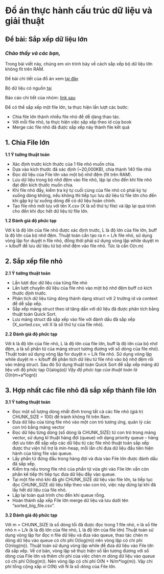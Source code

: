 # Đồ án thực hành cấu trúc dữ liệu và giải thuật

## Đề bài: Sắp xếp dữ liệu lớn

### *Chào thầy và các bạn,* 

Trong bài viết này, chúng em xin trình bày về cách sắp xếp bộ dữ liệu lớn không fit trên RAM.

Đề bài chi tiết của đồ án xem [tại đây](https://docs.google.com/document/d/1OrxWWCzWI4HwbyAYEj0K3Sj5ZK5ZTI1eXet33qozlOY/edit)

Bộ dữ liệu có nguồn [tại](https://www.kaggle.com/datasets/mohamedbakhet/amazon-books-reviews)

Báo cáo chi tiết của nhóm: [link sau](https://github.com/nxhawk/Sort-Big-File/blob/master/report.pdf)


Để có thể sắp xếp một file lớn, ta thực hiện lần lượt các bước: 
+ Chia file lớn thành nhiều file nhỏ để dễ dàng thao tác.
+ Với mỗi file nhỏ, ta thực hiện việc sắp xếp theo id của book
+ Merge các file nhỏ đã được sắp xếp này thành file kết quả

## **1.	Chia File lớn**

**1.1 Ý tưởng thuật toán**

+ Xác định trước kích thước của 1 file nhỏ muốn chia.
+ Dựa vào kích thước đã xác định (~20,000KB), chia thành 140 file nhỏ
+ Đọc dữ liệu của File lớn vào một bộ nhớ đệm (fit trên RAM).
+ Lưu dữ liệu trong bộ nhớ đệm vào file nhỏ, lặp lại cho đến khi file nhỏ đạt đến kích thước muốn chia.
+ Khi file nhỏ đầy, kiểm tra ký tự cuối cùng của file nhỏ có phải ký tự xuống dòng không, nếu không thì tiếp tục lưu dữ liệu từ file lớn cho đến khi gặp ký tự xuống dòng để có dữ liệu hoàn chỉnh.
+ Tạo file nhỏ mới lưu với tên X.csv (X là số thứ tự file) và lặp lại quá trình cho đến khi đọc hết dữ liệu từ file lớn.

**1.2 Đánh giá độ phức tạp**

Với k là độ lớn của file nhỏ được xác định trước, L là độ lớn của file lớn, buff là độ lớn của bộ nhớ đệm.
Thuật toán cần tạo ra n = L/k file nhỏ, sử dụng vòng lặp for duyệt n file nhỏ, đồng thời phải sử dụng vòng lặp while duyệt m = k/buff để lưu dữ liệu từ bộ nhớ đệm vào file nhỏ. Tức là cần O(n.m)

## **2.	Sắp xếp file nhỏ**

**2.1 Ý tưởng thuật toán**

+ Lần lượt đọc dữ liệu của từng file nhỏ
+ Lần lượt chuyển dữ liệu của file nhỏ vào một bộ nhớ đệm buff có kích thước định trước.
+ Phân tích dữ liệu từng dòng thành dạng struct với 2 trường id và context để dễ sắp xếp.
+ Sắp xếp mảng struct theo id tăng dần với dữ liệu đã được phân tích bằng thuật toán Quick Sort.
+ Lưu mảng struct đã sắp xếp vào file với đánh dấu đã sắp xếp (X_sorted.csv, với X là số thứ tự của file nhỏ).

**2.2 Đánh giá độ phức tạp**

Với k là độ lớn của file nhỏ, L là độ lớn của file lớn, buff là độ lớn của bộ nhớ đệm, a là số phần tử của mảng struct tương đương với số dòng của file nhỏ).
Thuật toán sử dụng vòng lặp for duyệt n = L/k file nhỏ. Sử dụng vòng lặp while duyệt m = k/buff để phân tích dữ liệu từ file nhỏ vào bộ nhớ đệm rồi vào mảng struct. Sau đó Sử dụng thuật toán Quick Sort để sắp xếp mảng dữ liệu với độ phức tạp O(a*log(a)) 
Vậy độ phức tạp của thuật toán là O(n*(m+a*logn))

## **3.	Hợp nhất các file nhỏ đã sắp xếp thành file lớn**

**3.1 Ý tưởng thuật toán**

+ Đọc một số lượng dòng nhất định trong tất cả các file nhỏ (giá trị CHUNK_SIZE = 100) để tránh không fit trên Ram.
+ Đưa dữ liệu của từng file nhỏ vào một con trỏ tương ứng, quản lý các con trỏ bằng mảng vector
+ Đọc dữ liệu từng dòng (số dòng là CHUNK_SIZE) từ con trỏ trong mảng vector, sử dụng kĩ thuật hàng đợi (queue) với dạng priority queue – hàng đợi ưu tiên để sắp xếp các dữ liệu từ các file nhỏ thuật toán sắp xếp được thư viện hỗ trợ là min-heap, mỗi lần chỉ đưa dữ liệu đầu tiên hiện hành của từng file vào queue.
+ Lấy phần tử đứng đầu trong hàng đợi và đưa vào File lớn được đánh dấu đã sắp xếp.
+ Kiểm tra nếu trong file nhỏ của phần tử vừa ghi vào File lớn vẫn còn phần kế tiếp thì tiếp tục đưa dữ liệu đấy vào queue.
+ Tại một file nhỏ khi đã ghi CHUNK_SIZE dữ liệu vào file lớn, ta tiếp tục đọc CHUNK_SIZE dữ liệu tiếp theo vào con trỏ, việc này dừng lại khi đã lấy hết dữ liệu của file nhỏ.
+ Lặp lại toàn quá trình cho đến khi queue rỗng.
+ Hoàn thành sắp xếp File lớn merge dữ liệu và lưu dưới tên “sorted_big_file.csv”.

**3.2 Đánh giá độ phức tạp**

Với m = CHUNK_SIZE là số dòng tối đã được đọc trong 1 file nhỏ, n là số file nhỏ n = L/k (k là độ lớn của file nhỏ, L là độ lớn của file lớn)
Thuật toán sử dụng vòng lặp for đọc n file dữ liệu và đưa vào queue, thao tác chèn m dòng dữ liệu vào queue có chi phí O(log(m)) nên vòng lặp có chi phí O(nlog(m)).
Thuật toán sử dụng vòng lặp while để đưa dữ liệu vào File lớn đã sắp xếp. Về cơ bản, vòng lặp sẽ thực hiện số lần tương đương với số dòng của File lớn và thêm chi phí của việc chèn m dòng dữ liệu vào queue có chi phí O(log(m)). Nên vòng lặp có chi phí O(N + N/m*log(m)).
Vậy chi phí tổng cộng xấp xỉ O(N) với N là số dòng của File lớn.


